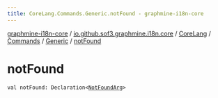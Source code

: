 ```yaml
---
title: CoreLang.Commands.Generic.notFound - graphmine-i18n-core
---
```


[graphmine-i18n-core](../../../../index.html) / [io.github.sof3.graphmine.i18n.core](../../../index.html) / [CoreLang](../../index.html) / [Commands](../index.html) / [Generic](index.html) / [notFound](./not-found.html)

# notFound

`val notFound: Declaration<`[`NotFoundArg`](-not-found-arg/index.html)`>`